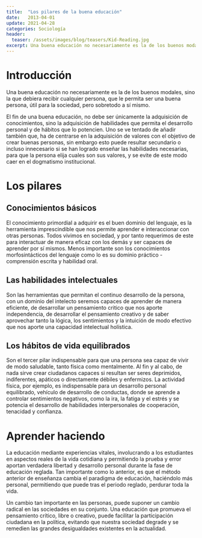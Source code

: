 ```yaml
---
title:  "Los pilares de la buena educación"
date:   2013-04-01
update: 2021-04-28
categories: Sociología
header:
  teaser: /assets/images/blog/teasers/Kid-Reading.jpg
excerpt: Una buena educación no necesariamente es la de los buenos modales, sino la que debiera recibir cualquier persona, que le permita ser una buena persona, útil para la sociedad, pero sobretodo a sí mismo.
---
```


# Introducción
Una buena educación no necesariamente es la de los buenos modales, sino la que debiera recibir cualquier persona, que le permita ser una buena persona, útil para la sociedad, pero sobretodo a sí mismo.

El fin de una buena educación, no debe ser únicamente la adquisición de conocimientos, sino la adquisición de habilidades que permita el desarrollo personal y de hábitos que lo potencien. Uno se ve tentado de añadir también que, ha de centrarse en la adquisición de valores con el objetivo de crear buenas personas, sin embargo esto puede resultar secundario o incluso innecesario si se han logrado enseñar las habilidades necesarias, para que la persona elija cuales son sus valores, y se evite de este modo caer en el dogmatismo institucional.

# Los pilares

## Conocimientos básicos
El conocimiento primordial a adquirir es el buen dominio del lenguaje, es la herramienta imprescindible que nos permite aprender e interaccionar con otras personas. Todos vivimos en sociedad, y por tanto requerimos de este para interactuar de manera eficaz con los demás y ser capaces de aprender por sí mismos. Menos importante son los conocimientos morfosintácticos del lenguaje como lo es su dominio práctico - comprensión escrita y habilidad oral.

## Las habilidades intelectuales
Son las herramientas que permitan el continuo desarrollo de la persona, con un dominio del intelecto seremos capaces de aprender de manera eficiente, de desarrollar un pensamiento critico que nos aporte independencia, de desarrollar el pensamiento creativo y de saber aprovechar tanto la lógica, los sentimientos y la intuición de modo efectivo que nos aporte una capacidad intelectual holística.

##  Los hábitos de vida equilibrados 
Son el tercer pilar indispensable para que una persona sea capaz de vivir de modo saludable, tanto física como mentalmente. Al fin y al cabo, de nada sirve crear ciudadanos capaces si resultan ser seres deprimidos, indiferentes, apáticos o directamente débiles y enfermizos. La actividad física, por ejemplo, es indispensable para un desarrollo personal equilibrado, vehículo de desarrollo de conductas, donde se aprende a controlar sentimientos negativos, como la ira, la fatiga y el estrés y se potencia el desarrollo de habilidades interpersonales de cooperación, tenacidad y confianza.

# Aprender haciendo
La educación mediante experiencias vitales, involucrando a los estudiantes en aspectos reales de la vida cotidiana y permitiendo la prueba y error aportan verdadera libertad y desarrollo personal durante la fase de educación reglada. Tan importante como lo anterior, es que el método anterior de enseñanza cambia el paradigma de educación, haciéndolo más personal, permitiendo que puede tras el periodo reglado, perdurar toda la vida.

Un cambio tan importante en las personas, puede suponer un cambio radical en las sociedades en su conjunto. Una educación que promueva el pensamiento crítico, libre o creativo, puede facilitar la participación ciudadana en la política, evitando que nuestra sociedad degrade y se remedien las grandes desigualdades existentes en la actualidad.
